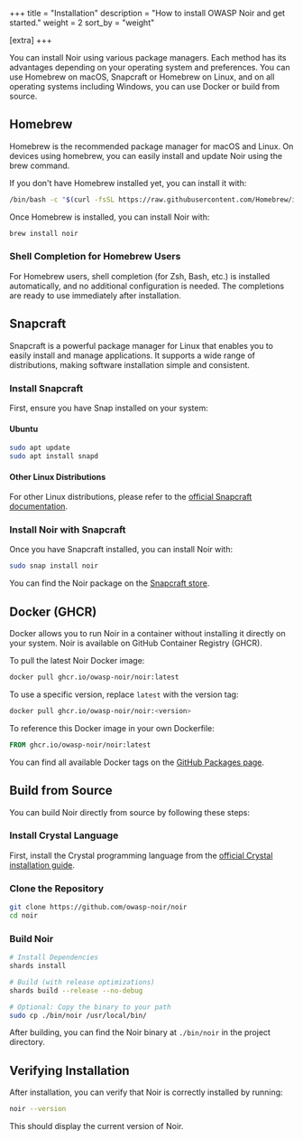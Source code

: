 +++
title = "Installation"
description = "How to install OWASP Noir and get started."
weight = 2
sort_by = "weight"

[extra]
+++

You can install Noir using various package managers. Each method has its advantages depending on your operating system and preferences. You can use Homebrew on macOS, Snapcraft or Homebrew on Linux, and on all operating systems including Windows, you can use Docker or build from source.

## Homebrew

Homebrew is the recommended package manager for macOS and Linux. On devices using homebrew, you can easily install and update Noir using the brew command.

If you don't have Homebrew installed yet, you can install it with:

```bash
/bin/bash -c "$(curl -fsSL https://raw.githubusercontent.com/Homebrew/install/master/install.sh)"
```

Once Homebrew is installed, you can install Noir with:

```bash
brew install noir
```

### Shell Completion for Homebrew Users

For Homebrew users, shell completion (for Zsh, Bash, etc.) is installed automatically, and no additional configuration is needed. The completions are ready to use immediately after installation.

## Snapcraft

Snapcraft is a powerful package manager for Linux that enables you to easily install and manage applications. It supports a wide range of distributions, making software installation simple and consistent.

### Install Snapcraft

First, ensure you have Snap installed on your system:

#### Ubuntu
```bash
sudo apt update
sudo apt install snapd
```

#### Other Linux Distributions
For other Linux distributions, please refer to the [official Snapcraft documentation](https://snapcraft.io/docs/installing-snapd).

### Install Noir with Snapcraft

Once you have Snapcraft installed, you can install Noir with:

```bash
sudo snap install noir
```

You can find the Noir package on the [Snapcraft store](https://snapcraft.io/noir).

## Docker (GHCR)

Docker allows you to run Noir in a container without installing it directly on your system. Noir is available on GitHub Container Registry (GHCR).

To pull the latest Noir Docker image:

```bash
docker pull ghcr.io/owasp-noir/noir:latest
```

To use a specific version, replace `latest` with the version tag:

```bash
docker pull ghcr.io/owasp-noir/noir:<version>
```

To reference this Docker image in your own Dockerfile:

```dockerfile
FROM ghcr.io/owasp-noir/noir:latest
```

You can find all available Docker tags on the [GitHub Packages page](https://github.com/owasp-noir/noir/pkgs/container/noir).

## Build from Source

You can build Noir directly from source by following these steps:

### Install Crystal Language

First, install the Crystal programming language from the [official Crystal installation guide](https://crystal-lang.org/install/).

### Clone the Repository

```bash
git clone https://github.com/owasp-noir/noir
cd noir
```

### Build Noir

```bash
# Install Dependencies
shards install

# Build (with release optimizations)
shards build --release --no-debug

# Optional: Copy the binary to your path
sudo cp ./bin/noir /usr/local/bin/
```

After building, you can find the Noir binary at `./bin/noir` in the project directory.

## Verifying Installation

After installation, you can verify that Noir is correctly installed by running:

```bash
noir --version
```

This should display the current version of Noir.
